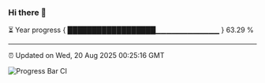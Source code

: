 ### Hi there 👋

⏳ Year progress { ██████████████████▁▁▁▁▁▁▁▁▁▁▁▁ } 63.29 %

---

⏰ Updated on Wed, 20 Aug 2025 00:25:16 GMT

![Progress Bar CI](https://github.com/liununu/liununu/workflows/Progress%20Bar%20CI/badge.svg)
